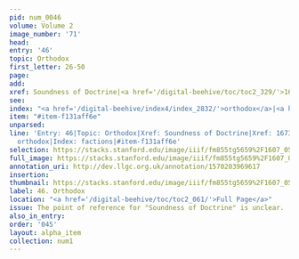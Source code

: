 ```yaml
---
pid: num_0046
volume: Volume 2
image_number: '71'
head: 
entry: '46'
topic: Orthodox
first_letter: 26-50
page: 
add: 
xref: Soundness of Doctrine|<a href='/digital-beehive/toc/toc2_329/'>1673 [Orthodox]</a>
see: 
index: "<a href='/digital-beehive/index4/index_2832/'>orthodox</a>|<a href='/digital-beehive/index2/index_1376/'>factions</a>"
item: "#item-f131aff6e"
unparsed: 
line: 'Entry: 46|Topic: Orthodox|Xref: Soundness of Doctrine|Xref: 1673 [Orthodox]|Index:
  orthodox|Index: factions|#item-f131aff6e'
selection: https://stacks.stanford.edu/image/iiif/fm855tg5659%2F1607_0538/238,2788,3084,470/full/0/default.jpg
full_image: https://stacks.stanford.edu/image/iiif/fm855tg5659%2F1607_0538/full/full/0/default.jpg
annotation_uri: http://dev.llgc.org.uk/annotation/1570203969617
insertion: 
thumbnail: https://stacks.stanford.edu/image/iiif/fm855tg5659%2F1607_0538/238,2788,600,180/250,/0/default.jpg
label: 46. Orthodox
location: "<a href='/digital-beehive/toc/toc2_061/'>Full Page</a>"
issue: The point of reference for "Soundness of Doctrine" is unclear.
also_in_entry: 
order: '045'
layout: alpha_item
collection: num1
---
```

